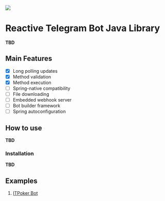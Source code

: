 <a href="https://core.telegram.org/bots/api"><img src="https://img.shields.io/badge/Telegram%20Bots%20API%20Version-6.7-green.svg"/></a>

# Reactive Telegram Bot Java Library

**TBD**

## Main Features

- [x] Long polling updates
- [x] Method validation
- [x] Method execution
- [ ] Spring-native compatibility
- [ ] File downloading
- [ ] Embedded webhook server
- [ ] Bot builder framework
- [ ] Spring autoconfiguration

## How to use

**TBD**

### Installation

**TBD**

## Examples

1. [ITPoker Bot](https://github.com/mihaildemidoff/itpoker)
